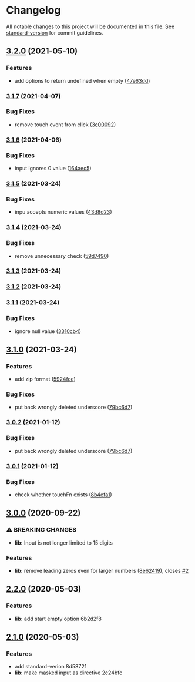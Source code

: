 # Changelog

All notable changes to this project will be documented in this file. See [standard-version](https://github.com/conventional-changelog/standard-version) for commit guidelines.

## [3.2.0](https://github.com/stumpam/ngx-masked-input/compare/v3.1.7...v3.2.0) (2021-05-10)


### Features

* add options to return undefined when empty ([47e63dd](https://github.com/stumpam/ngx-masked-input/commit/47e63dd0ea887683119315f2286e3a4cb74389a3))

### [3.1.7](https://github.com/stumpam/ngx-masked-input/compare/v3.1.6...v3.1.7) (2021-04-07)


### Bug Fixes

* remove touch event from click ([3c00092](https://github.com/stumpam/ngx-masked-input/commit/3c000923dc15f3afd5bf89632dc38690c5b42cbe))

### [3.1.6](https://github.com/stumpam/ngx-masked-input/compare/v3.1.5...v3.1.6) (2021-04-06)


### Bug Fixes

* input ignores 0 value ([164aec5](https://github.com/stumpam/ngx-masked-input/commit/164aec5d025b5be3f857d54ca2a7c24c19e3f36a))

### [3.1.5](https://github.com/stumpam/ngx-masked-input/compare/v3.1.4-build...v3.1.5) (2021-03-24)


### Bug Fixes

* inpu accepts numeric values ([43d8d23](https://github.com/stumpam/ngx-masked-input/commit/43d8d2370e49e48f5e3e7e49c01f98941e8cd694))

### [3.1.4](https://github.com/stumpam/ngx-masked-input/compare/v3.1.3...v3.1.4) (2021-03-24)


### Bug Fixes

* remove unnecessary check ([59d7490](https://github.com/stumpam/ngx-masked-input/commit/59d749039a071e606e3c3fb021b6197974cf689e))

### [3.1.3](https://github.com/stumpam/ngx-masked-input/compare/v3.1.2...v3.1.3) (2021-03-24)

### [3.1.2](https://github.com/stumpam/ngx-masked-input/compare/v3.1.1...v3.1.2) (2021-03-24)

### [3.1.1](https://github.com/stumpam/ngx-masked-input/compare/v3.1.0...v3.1.1) (2021-03-24)


### Bug Fixes

* ignore null value ([3310cb4](https://github.com/stumpam/ngx-masked-input/commit/3310cb4fecf0ee5ba637afad676c4d5352e7f7fd))

## [3.1.0](https://github.com/stumpam/ngx-masked-input/compare/v3.0.1...v3.1.0) (2021-03-24)


### Features

* add zip format ([5924fce](https://github.com/stumpam/ngx-masked-input/commit/5924fce20d15a97c23dcb6e0aefaa6990a10cd36))


### Bug Fixes

* put back wrongly deleted underscore ([79bc6d7](https://github.com/stumpam/ngx-masked-input/commit/79bc6d70dc2aa3d82dacee3b654309bb52aeb60a))

### [3.0.2](https://github.com/stumpam/ngx-masked-input/compare/v3.0.1...v3.0.2) (2021-01-12)


### Bug Fixes

* put back wrongly deleted underscore ([79bc6d7](https://github.com/stumpam/ngx-masked-input/commit/79bc6d70dc2aa3d82dacee3b654309bb52aeb60a))

### [3.0.1](https://github.com/stumpam/ngx-masked-input/compare/v3.0.0...v3.0.1) (2021-01-12)


### Bug Fixes

* check whether touchFn exists ([8b4efa1](https://github.com/stumpam/ngx-masked-input/commit/8b4efa13d5f0f46f09106296a634ce98a00126c3))

## [3.0.0](https://github.com/stumpam/ngx-masked-input/compare/v2.2.0...v3.0.0) (2020-09-22)


### ⚠ BREAKING CHANGES

* **lib:** Input is not longer limited to 15 digits

### Features

* **lib:** remove leading zeros even for larger numbers ([8e62419](https://github.com/stumpam/ngx-masked-input/commit/8e62419fed20534e5027bab214ecc74a16de7966)), closes [#2](https://github.com/stumpam/ngx-masked-input/issues/2)

## [2.2.0](///compare/v2.1.0...v2.2.0) (2020-05-03)


### Features

* **lib:** add start empty option 6b2d2f8

## [2.1.0](///compare/v1.1.0...v2.1.0) (2020-05-03)


### Features

* add standard-verion 8d58721
* **lib:** make masked input as directive 2c24bfc
